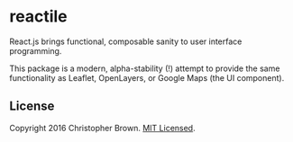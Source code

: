 # reactile

React.js brings functional, composable sanity to user interface programming.

This package is a modern, alpha-stability (!) attempt to provide the same functionality as Leaflet, OpenLayers, or Google Maps (the UI component).


## License

Copyright 2016 Christopher Brown. [MIT Licensed](http://chbrown.github.io/licenses/MIT/#2016).
